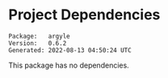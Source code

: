 # Project Dependencies
    Package:   argyle
    Version:   0.6.2
    Generated: 2022-08-13 04:50:24 UTC

This package has no dependencies.
